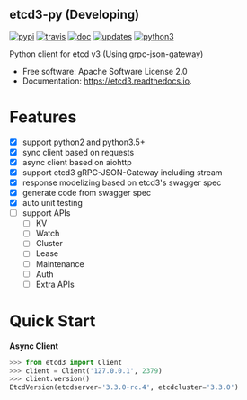 etcd3-py (Developing)
---------------------

[![pypi](https://img.shields.io/pypi/v/etcd3-py.svg)](https://pypi.python.org/pypi/etcd3-py)
[![travis](https://travis-ci.org/Revolution1/etcd3-py.svg?branch=master)](https://travis-ci.org/Revolution1/etcd3-py)
[![doc](https://readthedocs.org/projects/etcd3-py/badge/?version=latest)](http://etcd3-py.readthedocs.io/en/latest/?badge=latest)
[![updates](https://pyup.io/repos/github/Revolution1/etcd3-py/shield.svg)](https://pyup.io/repos/github/Revolution1/etcd3-py/)
[![python3](https://pyup.io/repos/github/Revolution1/etcd3-py/python-3-shield.svg)](https://pyup.io/repos/github/Revolution1/etcd3-py/)

Python client for etcd v3 (Using grpc-json-gateway)

* Free software: Apache Software License 2.0
* Documentation: https://etcd3.readthedocs.io.


Features
========

* [x] support python2 and python3.5+
* [x] sync client based on requests
* [x] async client based on aiohttp
* [x] support etcd3 gRPC-JSON-Gateway including stream
* [x] response modelizing based on etcd3's swagger spec
* [x] generate code from swagger spec
* [x] auto unit testing
* [ ] support APIs
    * [ ] KV
    * [ ] Watch
    * [ ] Cluster
    * [ ] Lease
    * [ ] Maintenance
    * [ ] Auth
    * [ ] Extra APIs

Quick Start
===========

**Async Client**
```python
>>> from etcd3 import Client
>>> client = Client('127.0.0.1', 2379)
>>> client.version()
EtcdVersion(etcdserver='3.3.0-rc.4', etcdcluster='3.3.0')
```

